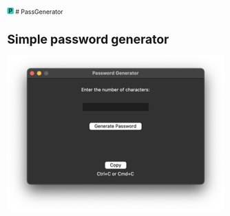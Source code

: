 <img src="img/icon.png" width="15" height="15"> # PassGenerator
<h1>Simple password generator</h1>
 
![](img/Mainwindow.png)

